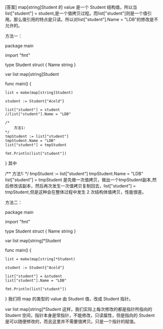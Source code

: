 [答案]
map[string]Student 的 value 是一个 Student 结构值，所以当list["student"] = student,是一个值拷贝过程。而list["student"]则是一个值引用。那么值引用的特点是只读。所以对list["student"].Name = "LDB"的修改是不允许的。

方法一：

package main

import "fmt"

type Student struct {
	Name string
}

var list map[string]Student

func main() {

	list = make(map[string]Student)

	student := Student{"Aceld"}

	list["student"] = student
	//list["student"].Name = "LDB"

    /*
        方法1:
    */
    tmpStudent := list["student"]
    tmpStudent.Name = "LDB"
    list["student"] = tmpStudent

	fmt.Println(list["student"])
}
其中

/**
方法1:
*/
tmpStudent := list["student"]
tmpStudent.Name = "LDB"
list["student"] = tmpStudent
是先做一次值拷贝，做出一个tmpStudent副本,然后修改该副本，然后再次发生一次值拷贝复制回去，list["student"] = tmpStudent,但是这种会在整体过程中发生 2 次结构体值拷贝，性能很差。

方法二：

package main

import "fmt"

type Student struct {
	Name string
}

var list map[string]*Student

func main() {

	list = make(map[string]*Student)

	student := Student{"Aceld"}

	list["student"] = &student
	list["student"].Name = "LDB"

	fmt.Println(list["student"])
}
我们将 map 的类型的 value 由 Student 值，改成 Student 指针。

var list map[string]*Student
这样，我们实际上每次修改的都是指针所指向的 Student 空间，指针本身是常指针，不能修改，只读属性，但是指向的 Student 是可以随便修改的，而且这里并不需要值拷贝。只是一个指针的赋值。
